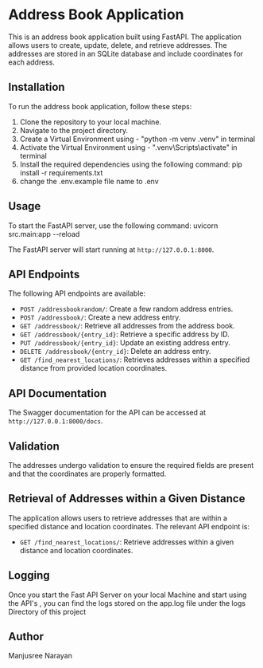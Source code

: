 # Address Book Application

This is an address book application built using FastAPI. The application allows users to create, update, delete, and retrieve addresses. The addresses are stored in an SQLite database and include coordinates for each address.

## Installation

To run the address book application, follow these steps:

1. Clone the repository to your local machine.
2. Navigate to the project directory.
3. Create a Virtual Environment using - "python -m venv .venv" in terminal
4. Activate the Virtual Environment using - ".venv\Scripts\activate" in terminal
5. Install the required dependencies using the following command:
   pip install -r requirements.txt
6. change the .env.example file name to .env

## Usage
To start the FastAPI server, use the following command:
uvicorn src.main:app --reload

The FastAPI server will start running at `http://127.0.0.1:8000`.

## API Endpoints

The following API endpoints are available:

- `POST /addressbookrandom/`: Create a few random address entries.
- `POST /addressbook/`: Create a new address entry.
- `GET /addressbook/`: Retrieve all addresses from the address book.
- `GET /addressbook/{entry_id}`: Retrieve a specific address by ID.
- `PUT /addressbook/{entry_id}`: Update an existing address entry.
- `DELETE /addressbook/{entry_id}`: Delete an address entry.
- `GET /find_nearest_locations/`: Retrieves addresses within a specified distance from provided location coordinates.

## API Documentation

The Swagger documentation for the API can be accessed at `http://127.0.0.1:8000/docs`.

## Validation

The addresses undergo validation to ensure the required fields are present and that the coordinates are properly formatted.

## Retrieval of Addresses within a Given Distance

The application allows users to retrieve addresses that are within a specified distance and location coordinates. The relevant API endpoint is:

- `GET /find_nearest_locations/`: Retrieve addresses within a given distance and location coordinates.

## Logging
Once you start the Fast API Server on your local Machine and start using the API's , you can find the logs stored on the app.log file under the logs Directory of this project

## Author

Manjusree Narayan
